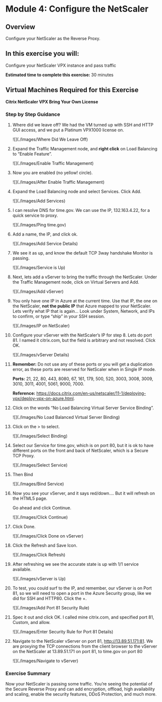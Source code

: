 # Module 4: Configure the NetScaler

## Overview

Configure your NetScaler as the Reverse Proxy.

## In this exercise you will:

Configure your NetScaler VPX instance and pass traffic

**Estimated time to complete this exercise:** 30 minutes

## Virtual Machines Required for this Exercise

**Citrix NetScaler VPX Bring Your Own License**

### Step by Step Guidance

1. Where did we leave off? We had the VM turned up with SSH and HTTP GUI access, and we put a Platinum VPX1000 license on.

    ![](./Images/Where Did We Leave Off)

2. Expand the Traffic Management node, and **right click** on Load Balancing to “Enable Feature”.

    ![](./Images/Enable Traffic Management)

3. Now you are enabled (no yellow! circle).

    ![](./Images/After Enable Traffic Management)

4. Expand the Load Balancing node and select Services. Click Add.

    ![](./Images/Add Services)

5. I can resolve DNS for time.gov. We can use the IP, 132.163.4.22, for a quick service to proxy.

    ![](./Images/Ping time.gov)

6.  Add a name, the IP, and click ok.   

    ![](./Images/Add Service Details)

7. We see it as up, and know the default TCP 3way handshake Monitor is passing.

    ![](./Images/Service is Up)

8. Next, lets add a vServer to bring the traffic through the NetScaler. Under the Traffic Management node, click on Virtual Servers and Add.

    ![](./Images/Add vServer)

9. You only have one IP in Azure at the current time. Use that IP, the one on the NetScaler, **not the public IP** that Azure mapped to your NetScaler. Lets verify what IP that is again… Look under System, Network, and IPs to confirm, or type “ship” in your SSH session.

    ![](./Images/IP on NetScaler) 

10. Configure your vServer with the NetScaler’s IP for step 8. Lets do port 81. I named it citrix.com, but the field is arbitrary and not resolved. Click OK. 

    ![](./Images/vServer Details)

11. **Remember:** Do not use any of these ports or you will get a duplication error, as these ports are reserved for NetScaler when in Single IP mode.

    **Ports:** 21, 22, 80, 443, 8080, 67, 161, 179, 500, 520, 3003, 3008, 3009, 3010, 3011, 4001, 5061, 9000, 7000.

    **Reference:** https://docs.citrix.com/en-us/netscaler/11-1/deploying-vpx/deploy-vpx-on-azure.html. 

12. Click on the words “No Load Balancing Virtual Server Service Binding”.

    ![](./Images/No Load Balanced Virtual Server Binding)

13. Click on the > to select.  

    ![](./Images/Select Binding)

14. Select our Service for time.gov, which is on port 80, but it is ok to have different ports on the front and back of NetScaler, which is a Secure TCP Proxy.

    ![](./Images/Select Service)

15. Then Bind

    ![](./Images/Bind Service)

16. Now you see your vServer, and it says red/down….    But it will refresh on the HTML5 page.

    Go ahead and click Continue.

    ![](./Images/Click Continue)

17. Click Done.

    ![](./Images/Click Done on vServer)

18. Click the Refresh and Save Icon.

    ![](./Images/Click Refresh)

19. After refreshing we see the accurate state is up with 1/1 service available.  

    ![](./Images/vServer is Up)

20. To test, you could surf to the IP, and remember, our vServer is on Port 81, so we will need to open a port in the Azure Security group, like we did for SSH and HTTP80. Click the +.

    ![](./Images/Add Port 81 Security Rule)

21. Spec it out and click OK. I called mine citrix.com, and specified port 81, Custom, and allow.

    ![](./Images/Enter Security Rule for Port 81 Details)

22. Navigate to the NetScaler vServer on port 81, http://13.89.51.171:81. We are proxying the TCP connections from the client browser to the vServer on the NetScaler at 13.89.51.171 on port 81, to time.gov on port 80

    ![](./Images/Navigate to vServer)

### Exercise Summary

Now your NetScaler is passing some traffic. You’re seeing the potential of the Secure Reverse Proxy and can add encryption, offload, high availability and scaling, enable the security features, DDoS Protection, and much more.




